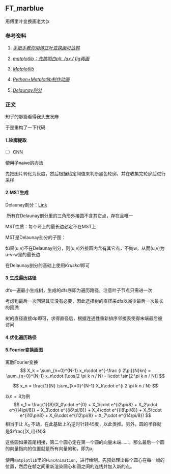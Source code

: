 ## FT_marblue

用傅里叶变换画老大(x



### 参考资料

1. [_手把手教你用傅立叶变换画可达鸭_](https://zhuanlan.zhihu.com/p/72632360)

2. [_matplotlib：先搞明白plt. /ax./ fig再画_](https://zhuanlan.zhihu.com/p/93423829)

3. [_Matplotlib_](https://www.matplotlib.org.cn/)

4. [_Python+Matplotlib制作动画_](https://www.cnblogs.com/endlesscoding/p/10308111.html)

5. [_Delaunay剖分_](http://www.geom.uiuc.edu/~samuelp/del_project.html)



### 正文

~~知乎的那篇看得我头皮发麻~~

于是重构了一下代码

#### 1.轮廓提取

- [ ] CNN

~~使用了naive的方法~~

先把图片转化为灰度，然后根据给定阈值来判断黑色轮廓，并在收集完轮廓后进行采样



#### 2.MST生成

Delaunay剖分：[Link](http://www.geom.uiuc.edu/~samuelp/del_project.html)

​	所有在Delaunay剖分里的三角形外接圆不含其它点，存在且唯一

MST性质：每个环上的最长边必定不在MST上

MST是Delaunay剖分的子图：

​	如果(u,v)不在Delaunay剖分，则(u,v)外接圆内含有其它点，不妨w，从而(u,v)为u-v-w里的最长边

在Delaunay剖分的基础上使用$Kruskal$即可



#### 3.生成遍历路径

dfs一遍最小生成树，生成的dfs序即为遍历路径，注意叶子节点只需进一次

考虑到最后一次回溯其实没有必要，因此选择树的直径来dfs以减少最后一次最长的回溯

树的直径直接dp即可，求得直径后，根据连通性重新排序邻接表使得末端最后被访问



#### 4.优化遍历路径



#### 5.Fourier变换画图

离散Fourier变换
$$
X_k = \sum_{n=0}^{N-1} x_n\cdot e^{-\frac {i 2\pi}{N}kn} = \sum_{n=0}^{N-1} x_n\cdot [\cos(2 \pi k n / N) - i\cdot \sin(2 \pi k n / N)]
$$

$$
x_n = \frac{1}{N} \sum_{k=0}^{N-1} X_k\cdot e^{i 2 \pi k n / N}
$$

以$n=8$为例
$$
x_1 = \frac{1}{8}(X_0\cdot e^{0} + X_1\cdot e^{i2\pi/8} + X_2\cdot e^{{i4\pi/8}} + X_3\cdot e^{{i6\pi/8}} + X_4\cdot e^{{i8\pi/8}} + X_5\cdot e^{i10\pi/8} + X_6\cdot e^{i12\pi/8} + X_7\cdot e^{i14\pi/8})
$$
相当于让 $X_0$ 不动，在此基础上$X_1$逆时针转45度，以此类推。另外，圆的半径就是$\frac{|X_i|}{N}$

这些圆如果首尾相接，第二个圆心定在第一个圆的向量末端……，那么最后一个圆的向量指向的位置就是所有向量的和，即为$x_i$

使用`matplotlib`里的`FuncAnimation`，进行绘制。先预处理出每个圆心在每一帧的位置，然后在帧之间重新渲染圆心和圆之间的连线并加入新的点。

